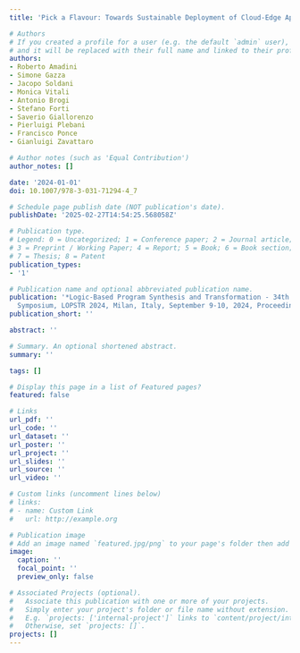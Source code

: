 ```yaml
---
title: 'Pick a Flavour: Towards Sustainable Deployment of Cloud-Edge Applications'

# Authors
# If you created a profile for a user (e.g. the default `admin` user), write the username (folder name) here
# and it will be replaced with their full name and linked to their profile.
authors:
- Roberto Amadini
- Simone Gazza
- Jacopo Soldani
- Monica Vitali
- Antonio Brogi
- Stefano Forti
- Saverio Giallorenzo
- Pierluigi Plebani
- Francisco Ponce
- Gianluigi Zavattaro

# Author notes (such as 'Equal Contribution')
author_notes: []

date: '2024-01-01'
doi: 10.1007/978-3-031-71294-4_7

# Schedule page publish date (NOT publication's date).
publishDate: '2025-02-27T14:54:25.568058Z'

# Publication type.
# Legend: 0 = Uncategorized; 1 = Conference paper; 2 = Journal article;
# 3 = Preprint / Working Paper; 4 = Report; 5 = Book; 6 = Book section;
# 7 = Thesis; 8 = Patent
publication_types:
- '1'

# Publication name and optional abbreviated publication name.
publication: '*Logic-Based Program Synthesis and Transformation - 34th International
  Symposium, LOPSTR 2024, Milan, Italy, September 9-10, 2024, Proceedings*'
publication_short: ''

abstract: ''

# Summary. An optional shortened abstract.
summary: ''

tags: []

# Display this page in a list of Featured pages?
featured: false

# Links
url_pdf: ''
url_code: ''
url_dataset: ''
url_poster: ''
url_project: ''
url_slides: ''
url_source: ''
url_video: ''

# Custom links (uncomment lines below)
# links:
# - name: Custom Link
#   url: http://example.org

# Publication image
# Add an image named `featured.jpg/png` to your page's folder then add a caption below.
image:
  caption: ''
  focal_point: ''
  preview_only: false

# Associated Projects (optional).
#   Associate this publication with one or more of your projects.
#   Simply enter your project's folder or file name without extension.
#   E.g. `projects: ['internal-project']` links to `content/project/internal-project/index.md`.
#   Otherwise, set `projects: []`.
projects: []
---
```


<!-- Add the **full text** or **supplementary notes** for the publication here using Markdown formatting. -->
